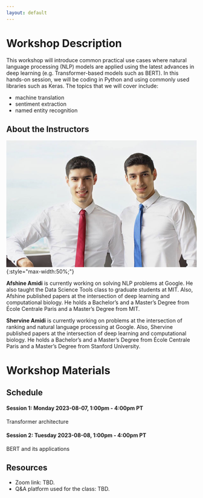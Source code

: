 ```yaml
---
layout: default
---
```


# Workshop Description

This workshop will introduce common practical use cases where natural language processing (NLP) models are applied using the latest advances in deep learning (e.g. Transformer-based models such as BERT). In this hands-on session, we will be coding in Python and using commonly used libraries such as Keras. The topics that we will cover include:

- machine translation
- sentiment extraction
- named entity recognition

## About the Instructors

![amidi](/assets/img/profile.jpg){:style="max-width:50%;"}

**Afshine Amidi** is currently working on solving NLP problems at Google. He also taught the Data Science Tools class to graduate students at MIT. Also, Afshine published papers at the intersection of deep learning and computational biology. He holds a Bachelor’s and a Master’s Degree from École Centrale Paris and a Master’s Degree from MIT.

**Shervine Amidi** is currently working on problems at the intersection of ranking and natural language processing at Google. Also, Shervine published papers at the intersection of deep learning and computational biology. He holds a Bachelor’s and a Master’s Degree from École Centrale Paris and a Master’s Degree from Stanford University.

# Workshop Materials

## Schedule

#### Session 1: Monday 2023-08-07, 1:00pm - 4:00pm PT

Transformer architecture

#### Session 2: Tuesday 2023-08-08, 1:00pm - 4:00pm PT

BERT and its applications

## Resources

- Zoom link: TBD.
- Q&A platform used for the class: TBD.
